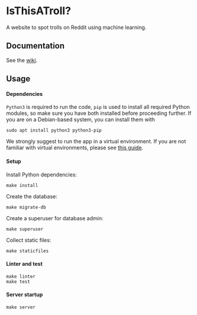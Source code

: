 # IsThisATroll?

A website to spot trolls on Reddit using machine learning.

## Documentation

See the [wiki](https://github.com/70AdmiralString/isthisatroll_web/wiki).

## Usage

#### Dependencies

`Python3` is required to run the code, `pip` is used to install all required Python modules, so make sure you have both installed before proceeding further. If you are on a Debian-based system, you can install them with

    sudo apt install python3 python3-pip

We strongly suggest to run the app in a virtual environment. If you are not familiar with virtual environments, please see [this guide](https://docs.python.org/3/tutorial/venv.html).

#### Setup

Install Python dependencies:

    make install

Create the database:

    make migrate-db

Create a superuser for database admin:

    make superuser

Collect static files:

    make staticfiles

#### Linter and test

    make linter
    make test

#### Server startup

    make server
